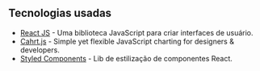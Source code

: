 ## Tecnologias usadas

* [React JS](https://reactjs.org/) - Uma biblioteca JavaScript para criar interfaces de usuário.
* [Cahrt.js](https://www.chartjs.org/) - Simple yet flexible JavaScript charting for designers & developers.
* [Styled Components](https://styled-components.com/) - Lib de estilização de componentes React.